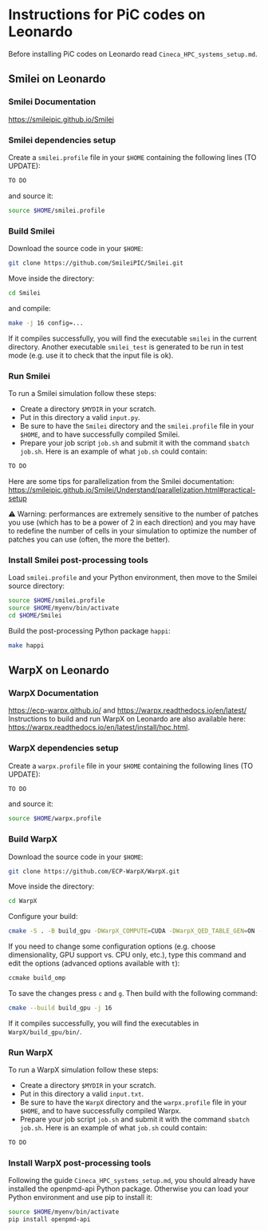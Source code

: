 # Instructions for PiC codes on Leonardo
Before installing PiC codes on Leonardo read `Cineca_HPC_systems_setup.md`.

## Smilei on Leonardo

### Smilei Documentation
https://smileipic.github.io/Smilei

### Smilei dependencies setup
Create a `smilei.profile` file in your `$HOME` containing the following lines (TO UPDATE):
```bash
TO DO
```
and source it:
```bash
source $HOME/smilei.profile
```

### Build Smilei 
Download the source code in your `$HOME`:
```bash
git clone https://github.com/SmileiPIC/Smilei.git
```
Move inside the directory:
```bash
cd Smilei
``` 
and compile:
```bash
make -j 16 config=...
```
If it compiles successfully, you will find the executable `smilei` in the current directory. Another executable `smilei_test` is generated to be run in test mode (e.g. use it to check that the input file is ok).

### Run Smilei
To run a Smilei simulation follow these steps:
* Create a directory `$MYDIR` in your scratch.
* Put in this directory a valid `input.py`. 
* Be sure to have the `Smilei` directory and the `smilei.profile` file in your `$HOME`, and to have successfully compiled Smilei.
* Prepare your job script `job.sh` and submit it with the command `sbatch job.sh`.
Here is an example of what `job.sh` could contain:
```bash
TO DO
```
Here are some tips for parallelization from the Smilei documentation: https://smileipic.github.io/Smilei/Understand/parallelization.html#practical-setup

:warning: Warning: performances are extremely sensitive to the number of patches you use (which has to be a power of 2 in each direction) and you may have to redefine the number of cells in your simulation to optimize the number of patches you can use (often, the more the better).

### Install Smilei post-processing tools
Load `smilei.profile` and your Python environment, then move to the Smilei source directory:
```bash
source $HOME/smilei.profile
source $HOME/myenv/bin/activate
cd $HOME/Smilei
```
Build the post-processing Python package `happi`:
```bash
make happi
```

## WarpX on Leonardo

### WarpX Documentation
https://ecp-warpx.github.io/  and https://warpx.readthedocs.io/en/latest/
Instructions to build and run WarpX on Leonardo are also available here: https://warpx.readthedocs.io/en/latest/install/hpc.html.

### WarpX dependencies setup
Create a `warpx.profile` file in your `$HOME` containing the following lines (TO UPDATE):
```bash
TO DO
```
and source it:
```bash
source $HOME/warpx.profile
```
### Build WarpX
Download the source code in your `$HOME`:
```bash
git clone https://github.com/ECP-WarpX/WarpX.git
```
Move inside the directory:
```bash
cd WarpX
``` 
Configure your build:
```bash
cmake -S . -B build_gpu -DWarpX_COMPUTE=CUDA -DWarpX_QED_TABLE_GEN=ON -DWarpX_DIMS="1;2;RZ;3"
```
If you need to change some configuration options (e.g. choose dimensionality, GPU support vs. CPU only, etc.), type this command and edit the options (advanced options available with `t`):
```bash
ccmake build_omp
```
To save the changes press `c` and `g`. Then build with the following command:
```bash
cmake --build build_gpu -j 16
```
If it compiles successfully, you will find the executables in `WarpX/build_gpu/bin/`.

### Run WarpX
To run a WarpX simulation follow these steps:
* Create a directory `$MYDIR` in your scratch.
* Put in this directory a valid `input.txt`. 
* Be sure to have the `WarpX` directory and the `warpx.profile` file in your `$HOME`, and to have successfully compiled Warpx.
* Prepare your job script `job.sh` and submit it with the command `sbatch job.sh`. Here is an example of what `job.sh` could contain:
```bash
TO DO
```

### Install WarpX post-processing tools
Following the guide `Cineca_HPC_systems_setup.md`, you should already have installed the openpmd-api Python package. Otherwise you can load your Python environment and use pip to install it:
```bash
source $HOME/myenv/bin/activate
pip install openpmd-api
```
